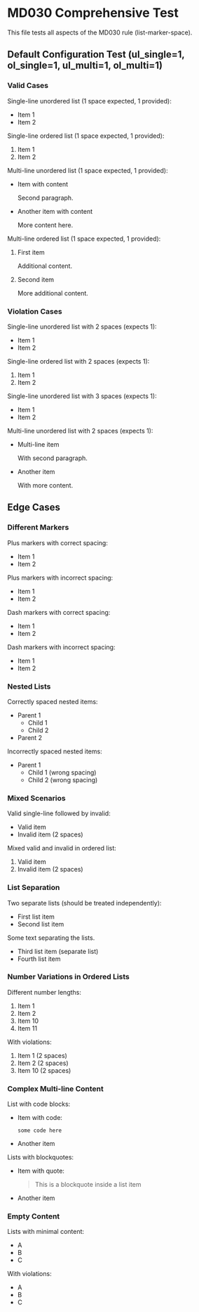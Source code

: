 # MD030 Comprehensive Test

This file tests all aspects of the MD030 rule (list-marker-space).

## Default Configuration Test (ul_single=1, ol_single=1, ul_multi=1, ol_multi=1)

### Valid Cases

Single-line unordered list (1 space expected, 1 provided):
* Item 1
* Item 2

Single-line ordered list (1 space expected, 1 provided):
1. Item 1
2. Item 2

Multi-line unordered list (1 space expected, 1 provided):
* Item with content

  Second paragraph.

* Another item with content

  More content here.

Multi-line ordered list (1 space expected, 1 provided):
1. First item

   Additional content.

2. Second item

   More additional content.

### Violation Cases

Single-line unordered list with 2 spaces (expects 1):
*  Item 1
*  Item 2

Single-line ordered list with 2 spaces (expects 1):
1.  Item 1
2.  Item 2

Single-line unordered list with 3 spaces (expects 1):
*   Item 1
*   Item 2

Multi-line unordered list with 2 spaces (expects 1):
*  Multi-line item

   With second paragraph.

*  Another item

   With more content.

## Edge Cases

### Different Markers

Plus markers with correct spacing:
+ Item 1
+ Item 2

Plus markers with incorrect spacing:
+  Item 1
+  Item 2

Dash markers with correct spacing:
- Item 1
- Item 2

Dash markers with incorrect spacing:
-  Item 1
-  Item 2

### Nested Lists

Correctly spaced nested items:
* Parent 1
  * Child 1
  * Child 2
* Parent 2

Incorrectly spaced nested items:
* Parent 1
  *  Child 1 (wrong spacing)
  *  Child 2 (wrong spacing)

### Mixed Scenarios

Valid single-line followed by invalid:
* Valid item
*  Invalid item (2 spaces)

Mixed valid and invalid in ordered list:
1. Valid item
2.  Invalid item (2 spaces)

### List Separation

Two separate lists (should be treated independently):

* First list item
* Second list item

Some text separating the lists.

* Third list item (separate list)
* Fourth list item

### Number Variations in Ordered Lists

Different number lengths:
1. Item 1
2. Item 2
10. Item 10
11. Item 11

With violations:
1.  Item 1 (2 spaces)
2.  Item 2 (2 spaces)
10.  Item 10 (2 spaces)

### Complex Multi-line Content

List with code blocks:
* Item with code:

  ```
  some code here
  ```

* Another item

Lists with blockquotes:
* Item with quote:

  > This is a blockquote
  > inside a list item

* Another item

### Empty Content

Lists with minimal content:
* A
* B
* C

With violations:
*  A
*  B
*  C